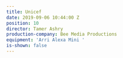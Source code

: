```yaml
---
title: Unicef
date: 2019-09-06 10:44:00 Z
position: 10
director: Tamer Ashry
production-company: Bee Media Productions
equipment: 'Arri Alexa Mini '
is-shown: false
---
```


